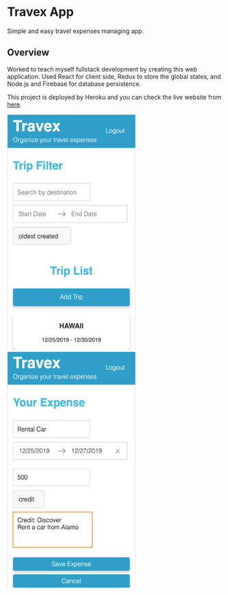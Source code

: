 # Travex App

Simple and easy travel expenses managing app.

## Overview

Worked to teach myself fullstack development by creating this web application. Used React for client side, Redux to store the global states, and Node.js and Firebase for database persistence. 

This project is deployed by Heroku and you can check the live website from [here](https://travex-app.herokuapp.com).

<img src="/public/images/SC1.png" alt="sc1" title="mobile1" width="300" height="550" />     <img src="/public/images/Sc2.png" alt="sc2" title="mobile2" width="300" height="550" />
